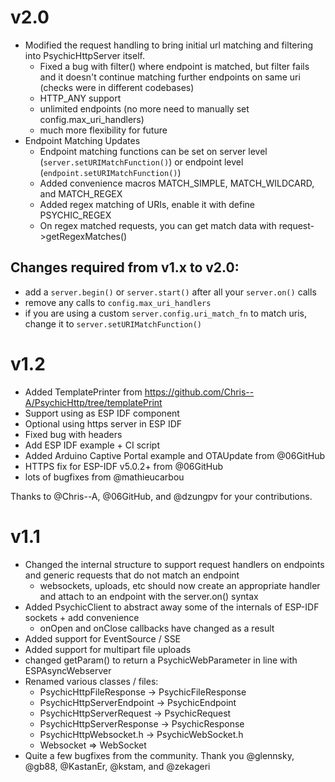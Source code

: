 # v2.0

* Modified the request handling to bring initial url matching and filtering into PsychicHttpServer itself.
    * Fixed a bug with filter() where endpoint is matched, but filter fails and it doesn't continue matching further endpoints on same uri (checks were in different codebases)
    * HTTP_ANY support
    * unlimited endpoints (no more need to manually set config.max_uri_handlers)
    * much more flexibility for future
* Endpoint Matching Updates
    * Endpoint matching functions can be set on server level (```server.setURIMatchFunction()```) or endpoint level (```endpoint.setURIMatchFunction()```)
    * Added convenience macros MATCH_SIMPLE, MATCH_WILDCARD, and MATCH_REGEX
    * Added regex matching of URIs, enable it with define PSYCHIC_REGEX
    * On regex matched requests, you can get match data with request->getRegexMatches()

## Changes required from v1.x to v2.0:

* add a ```server.begin()``` or ```server.start()``` after all your ```server.on()``` calls
* remove any calls to ```config.max_uri_handlers```
* if you are using a custom ```server.config.uri_match_fn``` to match uris, change it to ```server.setURIMatchFunction()```

# v1.2

* Added TemplatePrinter from https://github.com/Chris--A/PsychicHttp/tree/templatePrint
* Support using as ESP IDF component
* Optional using https server in ESP IDF
* Fixed bug with headers
* Add ESP IDF example + CI script
* Added Arduino Captive Portal example and OTAUpdate from @06GitHub
* HTTPS fix for ESP-IDF v5.0.2+ from @06GitHub
* lots of bugfixes from @mathieucarbou

Thanks to @Chris--A, @06GitHub, and @dzungpv for your contributions.

# v1.1

* Changed the internal structure to support request handlers on endpoints and generic requests that do not match an endpoint
    * websockets, uploads, etc should now create an appropriate handler and attach to an endpoint with the server.on() syntax
* Added PsychicClient to abstract away some of the internals of ESP-IDF sockets + add convenience
    * onOpen and onClose callbacks have changed as a result
* Added support for EventSource / SSE
* Added support for multipart file uploads
* changed getParam() to return a PsychicWebParameter in line with ESPAsyncWebserver
* Renamed various classes / files:
    * PsychicHttpFileResponse -> PsychicFileResponse
    * PsychicHttpServerEndpoint -> PsychicEndpoint
    * PsychicHttpServerRequest -> PsychicRequest
    * PsychicHttpServerResponse -> PsychicResponse
    * PsychicHttpWebsocket.h -> PsychicWebSocket.h
    * Websocket => WebSocket
* Quite a few bugfixes from the community. Thank you @glennsky, @gb88, @KastanEr, @kstam, and @zekageri